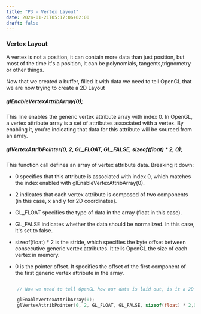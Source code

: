 ```yaml
---
title: "P3 - Vertex Layout"
date: 2024-01-21T05:17:06+02:00
draft: false
---
```

### Vertex Layout

A vertex is not a position, it can contain more data than just position, but most of the time it's a position, it can be polynomials, tangents,trignometry or other things.

Now that we created a buffer, filled it with data we need to tell OpenGL that we are now trying to create a 2D Layout 

##### glEnableVertexAttribArray(0);
This line enables the generic vertex attribute array with index 0. In OpenGL, a vertex attribute array is a set of attributes associated with a vertex. By enabling it, you're indicating that data for this attribute will be sourced from an array.

##### glVertexAttribPointer(0, 2, GL_FLOAT, GL_FALSE, sizeof(float) * 2, 0);

This function call defines an array of vertex attribute data. Breaking it down:

- 0 specifies that this attribute is associated with index 0, which matches the index enabled with glEnableVertexAttribArray(0).

- 2 indicates that each vertex attribute is composed of two components (in this case, x and y for 2D coordinates).

- GL_FLOAT specifies the type of data in the array (float in this case).

- GL_FALSE indicates whether the data should be normalized. In this case, it's set to false.

- sizeof(float) * 2 is the stride, which specifies the byte offset between consecutive generic vertex attributes. It tells OpenGL the size of each vertex in memory.

- 0 is the pointer offset. It specifies the offset of the first component of the first generic vertex attribute in the array.

```c

    // Now we need to tell OpenGL how our data is laid out, is it a 2D Vector or 3D...

    glEnableVertexAttribArray(0);
    glVertexAttribPointer(0, 2, GL_FLOAT, GL_FALSE, sizeof(float) * 2,0);

```